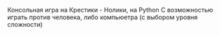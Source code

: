 Консольная игра на Крестики - Нолики, на Python
С возможностью играть против человека, либо компьюетра (с выбором уровня сложности)

